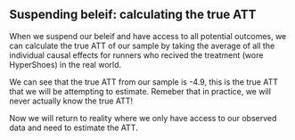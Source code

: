 ## Suspending beleif: calculating the true ATT

When we suspend our beleif and have access to all potential outcomes, we can calculate the true ATT of our sample by taking the average of all the individual causal effects for runners who recived the treatment (wore HyperShoes) in the real world.

We can see that the true ATT from our sample is -4.9, this is the true ATT that we will be attempting to estimate. Remeber that in practice, we will never actually know the true ATT!

Now we will return to reality where we only have access to our observed data and need to estimate the ATT.

